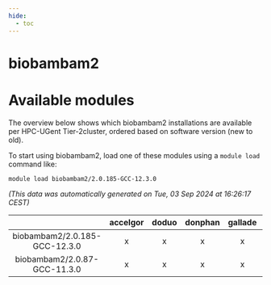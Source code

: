 ```yaml
---
hide:
  - toc
---
```


biobambam2
==========

# Available modules


The overview below shows which biobambam2 installations are available per HPC-UGent Tier-2cluster, ordered based on software version (new to old).

To start using biobambam2, load one of these modules using a `module load` command like:

```shell
module load biobambam2/2.0.185-GCC-12.3.0
```

*(This data was automatically generated on Tue, 03 Sep 2024 at 16:26:17 CEST)*  

| |accelgor|doduo|donphan|gallade|joltik|shinx|skitty|
| :---: | :---: | :---: | :---: | :---: | :---: | :---: | :---: |
|biobambam2/2.0.185-GCC-12.3.0|x|x|x|x|x|x|x|
|biobambam2/2.0.87-GCC-11.3.0|x|x|x|x|x|-|x|
